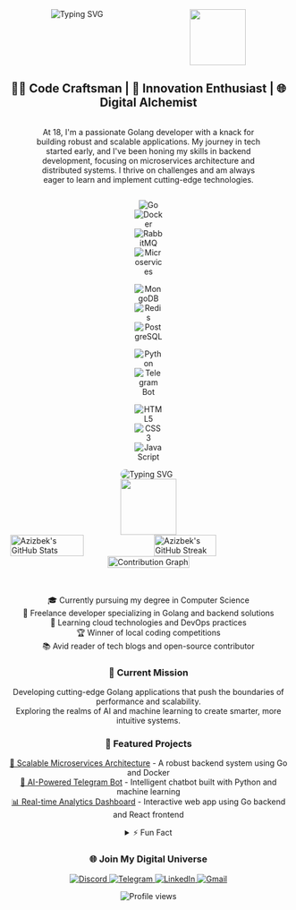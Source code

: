 <!-- Custom Header with Golang gopher -->

<div style="display: flex; justify-content: space-around;">
    <img src="https://readme-typing-svg.herokuapp.com?font=Fira+Code&weight=700&size=40&duration=3000&pause=1000&color=2C68F6&background=2E22FF00&center=true&vCenter=true&multiline=false&width=600&height=100&lines=Hello%2C+World!+%F0%9F%8C%8D;I'm+Azizbek+Qodirov+%F0%9F%91%A8%E2%80%8D%F0%9F%92%BB"
        alt="Typing SVG" />
    <img src="https://github.com/egonelbre/gophers/raw/master/.thumb/animation/gopher-dance-long-3x.gif" width="100"
        height=100>
</div>

<!-- Creative About Me Section -->
<h2 align="center">👨‍💻 Code Craftsman | 🚀 Innovation Enthusiast | 🌐 Digital Alchemist</h2>

<div style=" display: flex; justify-content: center; align-items: center; flex-direction: column;">
    <p align="center" style="width:80%">
        At 18, I'm a passionate Golang developer with a knack for building robust and scalable applications. My journey
        in tech started early, and I've been honing my skills in backend development, focusing on microservices
        architecture and distributed systems. I thrive on challenges and am always eager to learn and implement
        cutting-edge technologies.
    </p>

<div style="width: 10%">
    <p align="center">
        <img src="https://img.shields.io/badge/Go-00ADD8?style=for-the-badge&logo=go&logoColor=white" alt="Go" />
        <img src="https://img.shields.io/badge/Docker-2496ED?style=for-the-badge&logo=docker&logoColor=white"
            alt="Docker" />
        <img src="https://img.shields.io/badge/RabbitMQ-FF6600?style=for-the-badge&logo=rabbitmq&logoColor=white"
            alt="RabbitMQ" />
        <img src="https://img.shields.io/badge/Microservices-1572B6?style=for-the-badge&logo=microservices&logoColor=white"
            alt="Microservices" />
    </p>
    <p align="center">
        <img src="https://img.shields.io/badge/MongoDB-47A248?style=for-the-badge&logo=mongodb&logoColor=white"
            alt="MongoDB" />
        <img src="https://img.shields.io/badge/Redis-DC382D?style=for-the-badge&logo=redis&logoColor=white"
            alt="Redis" />
        <img src="https://img.shields.io/badge/PostgreSQL-336791?style=for-the-badge&logo=postgresql&logoColor=white"
            alt="PostgreSQL" />
    </p>
    <p align="center">
        <img src="https://img.shields.io/badge/Python-3776AB?style=for-the-badge&logo=python&logoColor=white"
            alt="Python" />
        <img src="https://img.shields.io/badge/Telegram_Bot-2CA5E0?style=for-the-badge&logo=telegram&logoColor=white"
            alt="Telegram Bot" />
    </p>
    <p align="center">
        <img src="https://img.shields.io/badge/HTML5-E34F26?style=for-the-badge&logo=html5&logoColor=white"
            alt="HTML5" />
        <img src="https://img.shields.io/badge/CSS3-1572B6?style=for-the-badge&logo=css3&logoColor=white"
            alt="CSS3" />
        <img src="https://img.shields.io/badge/JavaScript-F7DF1E?style=for-the-badge&logo=javascript&logoColor=black"
            alt="JavaScript" />
    </p>
</div>
<div>
    <!-- Coffee Gopher and Thank You Message -->
    <div xmlns="http://www.w3.org/1999/xhtml" style="margin">
        <img src="https://readme-typing-svg.herokuapp.com?font=Comic+Sans+MS&size=18&duration=3000&color=2C68F6&center=true&vCenter=true&width=240&height=60&lines=I+know+Go.+☕;I+know+Docker.+☕;I+know+RabbitMQ.+☕;I+know+Microservices.+☕;I+know+MongoDB.+☕;I+know+Redis.+☕;I+know+PostgreSQL.+☕;I+know+Python.+☕;I+know+Telegram+Bot.+☕;I+know+HTML5.+☕;I+know+CSS3.+☕;I+know+JavaScript.+☕"
            style="border-radius: 100px" alt="Typing SVG" />
    </div>
    <img src="https://slackmojis.com/emojis/46362-gopher_coffee_nofill/download" width="100">
</div>



<!-- GitHub Stats with custom styling -->
<div style="width: 100%; display: flex; justify-content: center; align-items: center;">
    <img src="https://github-readme-stats.vercel.app/api?username=Azizbek-Qodirov&show_icons=true&count_private=true&hide=prs&theme=tokyonight&border_color=2C68F6&icon_color=2C68F6&title_color=2C68F6"
        alt="Azizbek's GitHub Stats" width=51%>
    <img src="https://github-readme-streak-stats.herokuapp.com/?user=Azizbek-Qodirov&theme=tokyonight&border=2C68F6"
        alt="Azizbek's GitHub Streak" width=47%>
</div>

<!-- Coding Activity Graph -->
<div align="center">
    <img src="https://github-readme-activity-graph.vercel.app/graph?username=Azizbek-Qodirov&theme=tokyo-night&bg_color=20232a&hide_border=true"
        width="100%" alt="Contribution Graph" />
</div>

<br>
<br>

</div>
<p align="center">
    🎓 Currently pursuing my degree in Computer Science<br>
    💼 Freelance developer specializing in Golang and backend solutions<br>
    🌱 Learning cloud technologies and DevOps practices<br>
    🏆 Winner of local coding competitions<br>
    📚 Avid reader of tech blogs and open-source contributor
</p>

<!-- Current Focus -->
<h3 align="center">🔭 Current Mission</h3>
<p align="center">
    Developing cutting-edge Golang applications that push the boundaries of performance and scalability.<br>
    Exploring the realms of AI and machine learning to create smarter, more intuitive systems.
</p>

<!-- Projects Section -->
<h3 align="center">🚀 Featured Projects</h3>
<p align="center">
    <a href="https://github.com/Azizbek-Qodirov/project1">🌟 Scalable Microservices Architecture</a> - A robust backend
    system using Go and Docker<br>
    <a href="https://github.com/Azizbek-Qodirov/project2">🤖 AI-Powered Telegram Bot</a> - Intelligent chatbot built
    with Python and machine learning<br>
    <a href="https://github.com/Azizbek-Qodirov/project3">📊 Real-time Analytics Dashboard</a> - Interactive web app
    using Go backend and React frontend
</p>

<div align="center">
    <details>
        <summary>⚡ Fun Fact</summary>
        <p>I have a girlfriend, and together we debug life's challenges! 💖👩‍💻👨‍💻</p>
    </details>
</div>

<!-- Connect With Me section -->
<h3 align="center">🌐 Join My Digital Universe</h3>
<p align="center">
    <a href="https://discord.com/users/azizbek_qodirov">
        <img src="https://img.shields.io/badge/-Discord-7289DA?style=for-the-badge&logo=discord&logoColor=white"
            alt="Discord" />
    </a>
    <a href="https://t.me/Azizbek_qodirov">
        <img src="https://img.shields.io/badge/-Telegram-2CA5E0?style=for-the-badge&logo=telegram&logoColor=white"
            alt="Telegram" />
    </a>
    <a href="https://www.linkedin.com/in/azizbek-qodirov">
        <img src="https://img.shields.io/badge/-LinkedIn-0077B5?style=for-the-badge&logo=linkedin&logoColor=white"
            alt="LinkedIn" />
    </a>
    <a href="mailto:qodirovazizbek249@gmail.com">
        <img src="https://img.shields.io/badge/-Gmail-D14836?style=for-the-badge&logo=gmail&logoColor=white"
            alt="Gmail" />
    </a>
</p>

<p align="center">
    <img src="https://komarev.com/ghpvc/?username=Azizbek-Qodirov&color=2C68F6" alt="Profile views" />
</p>
